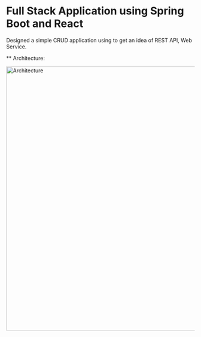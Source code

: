 # Full Stack Application using Spring Boot and React

Designed a simple CRUD application using  to get an idea of REST API, Web Service.

** Architecture:


<img width="707" alt="Architecture" src="https://user-images.githubusercontent.com/68665818/150317485-56e826fd-bf21-4718-bb4b-fde5d11eb6ba.png">
